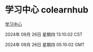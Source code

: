 # 学习中心 colearnhub
[学习中心](http://219.139.198.207:56308/colearnhub/)

2024年 09月 26日 星期四 13:10:02 CST

2024年 09月 26日 星期四 05:10:02 GMT
